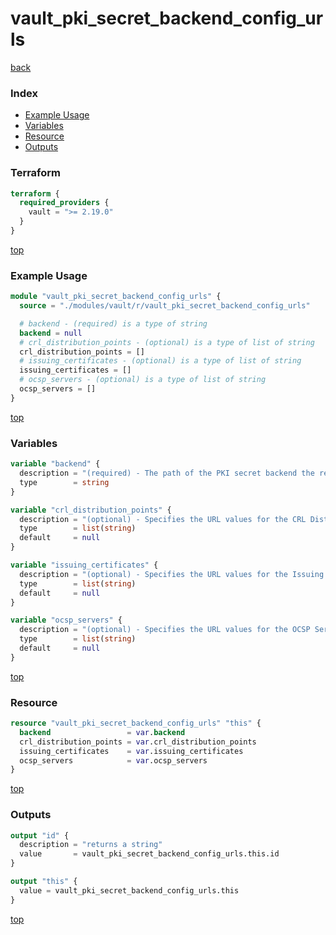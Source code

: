 # vault_pki_secret_backend_config_urls

[back](../vault.md)

### Index

- [Example Usage](#example-usage)
- [Variables](#variables)
- [Resource](#resource)
- [Outputs](#outputs)

### Terraform

```terraform
terraform {
  required_providers {
    vault = ">= 2.19.0"
  }
}
```

[top](#index)

### Example Usage

```terraform
module "vault_pki_secret_backend_config_urls" {
  source = "./modules/vault/r/vault_pki_secret_backend_config_urls"

  # backend - (required) is a type of string
  backend = null
  # crl_distribution_points - (optional) is a type of list of string
  crl_distribution_points = []
  # issuing_certificates - (optional) is a type of list of string
  issuing_certificates = []
  # ocsp_servers - (optional) is a type of list of string
  ocsp_servers = []
}
```

[top](#index)

### Variables

```terraform
variable "backend" {
  description = "(required) - The path of the PKI secret backend the resource belongs to."
  type        = string
}

variable "crl_distribution_points" {
  description = "(optional) - Specifies the URL values for the CRL Distribution Points field."
  type        = list(string)
  default     = null
}

variable "issuing_certificates" {
  description = "(optional) - Specifies the URL values for the Issuing Certificate field."
  type        = list(string)
  default     = null
}

variable "ocsp_servers" {
  description = "(optional) - Specifies the URL values for the OCSP Servers field."
  type        = list(string)
  default     = null
}
```

[top](#index)

### Resource

```terraform
resource "vault_pki_secret_backend_config_urls" "this" {
  backend                 = var.backend
  crl_distribution_points = var.crl_distribution_points
  issuing_certificates    = var.issuing_certificates
  ocsp_servers            = var.ocsp_servers
}
```

[top](#index)

### Outputs

```terraform
output "id" {
  description = "returns a string"
  value       = vault_pki_secret_backend_config_urls.this.id
}

output "this" {
  value = vault_pki_secret_backend_config_urls.this
}
```

[top](#index)